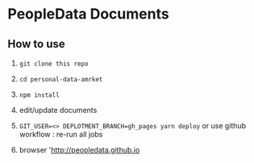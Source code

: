 # PeopleData Documents

## How to use

1. `git clone this repo`
2. `cd personal-data-amrket` 
3. `npm install`
4. edit/update documents

5. `GIT_USER=<> DEPLOTMENT_BRANCH=gh_pages yarn deploy`
   or use github workflow : re-run all jobs

6. browser 'http://peopledata.github.io

